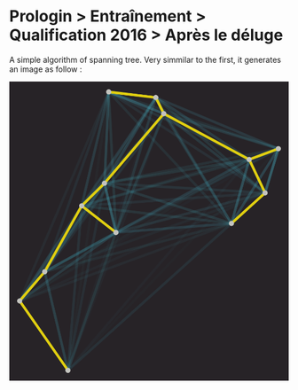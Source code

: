 # Prologin > Entraînement > Qualification 2016 > Après le déluge
A simple algorithm of spanning tree. Very simmilar to the first, it generates an image as follow :

![Sample image](https://raw.githubusercontent.com/TheRainbowPhoenix/GraphesConcoursProgra/master/peq2016/out.png) 
